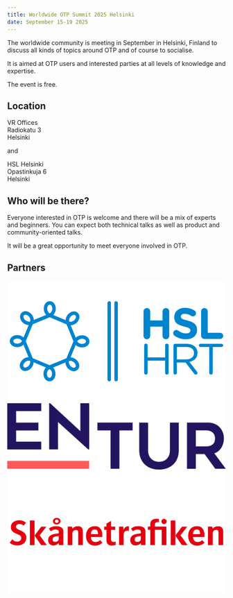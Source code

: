 ```yaml
---
title: Worldwide OTP Summit 2025 Helsinki
date: September 15-19 2025
---
```


The worldwide community is meeting in September in Helsinki, Finland to discuss all kinds of topics around OTP 
and of course to socialise. 

It is aimed at OTP users and interested parties at all levels of knowledge and expertise.

The event is free.

## Location

VR Offices  
Radiokatu 3  
Helsinki

and

HSL Helsinki  
Opastinkuja 6  
Helsinki 

## Who will be there?

Everyone interested in OTP is welcome and there will be a mix of experts and beginners. You can
expect both technical talks as well as product and community-oriented talks.

It will be a great opportunity to meet everyone involved in OTP.

## Partners

![HSL](img/hsl.png)
![Entur](img/entur.png)
![Skanetrafiken](img/skanetrafiken.png)
